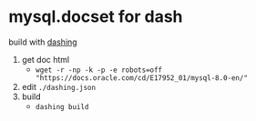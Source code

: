 # mysql.docset for dash

build with [dashing](https://github.com/technosophos/dashing)

1. get doc html
   - `wget -r -np -k -p -e robots=off "https://docs.oracle.com/cd/E17952_01/mysql-8.0-en/"`
2. edit `./dashing.json`
3. build
   - `dashing build`
